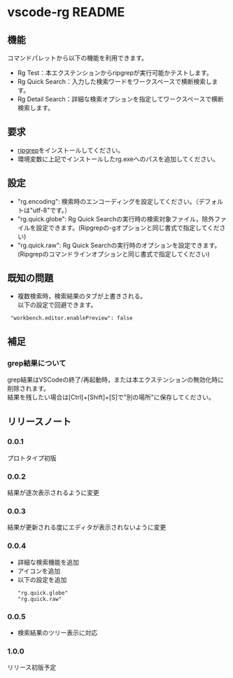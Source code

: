 # vscode-rg README

## 機能
コマンドパレットから以下の機能を利用できます。
- Rg Test：本エクステンションからripgrepが実行可能かテストします。
- Rg Quick Search：入力した検索ワードをワークスペースで横断検索します。
- Rg Detail Search：詳細な検索オプションを指定してワークスペースで横断検索します。

## 要求
- [ripgrep](https://github.com/BurntSushi/ripgrep/releases)をインストールしてください。
- 環境変数に上記でインストールしたrg.exeへのパスを追加してください。

## 設定
- "rg.encoding": 検索時のエンコーディングを設定してください。（デフォルトは"utf-8"です。）
- "rg.quick.globe": Rg Quick Searchの実行時の検索対象ファイル，除外ファイルを設定できます。(Ripgrepの-gオプションと同じ書式で指定してください)
- "rg.quick.raw": Rg Quick Searchの実行時のオプションを設定できます。(Ripgrepのコマンドラインオプションと同じ書式で指定してください)

## 既知の問題
- 複数検索時，検索結果のタブが上書きされる。<br/>
以下の設定で回避できます。

```
 "workbench.editor.enablePreview": false
```

## 補足
### grep結果について
grep結果はVSCodeの終了/再起動時，または本エクステンションの無効化時に削除されます。<br/>
結果を残したい場合は[Ctrl]+[Shift]+[S]で"別の場所"に保存してください。

## リリースノート
### 0.0.1
プロトタイプ初版
### 0.0.2
結果が逐次表示されるように変更
### 0.0.3
結果が更新される度にエディタが表示されないように変更
### 0.0.4
- 詳細な検索機能を追加
- アイコンを追加
- 以下の設定を追加
    ```
    "rg.quick.globe"
    "rg.quick.raw"
    ```
### 0.0.5
- 検索結果のツリー表示に対応

### 1.0.0
リリース初版予定
